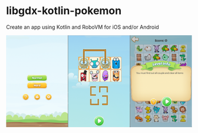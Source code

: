 # libgdx-kotlin-pokemon
Create an app using Kotlin and RoboVM for iOS and/or Android

![alt text](https://github.com/truonguit2010/libgdx-kotlin-pokemon/blob/master/screen_shots.png "Logo Title Text 1")

